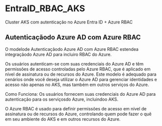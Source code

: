 # EntraID_RBAC_AKS
Cluster AKS com autenticação no Azure Entra ID + Azure RBAC

## Autenticaçãodo Azure AD com Azure RBAC
O modelode Autenticaçãodo Azure AD com Azure RBAC estendea integraçãodo Azure AD para incluiro RBAC do Azure.

Os usuários autenticam-se com suas credenciais do Azure AD e têm permissões de acesso controladas pelo Azure RBAC, que é aplicado em nível de assinatura ou de recursos do Azure.
Este modelo é adequado para cenários onde você deseja utilizar o Azure AD para gerenciar identidades e acesso não apenas no AKS, mas também em outros serviços do Azure.

Como Funciona:
Os usuários fornecem suas credenciais do Azure AD para autenticação para os serviçosdo Azure, incluindoo AKS.

O Azure RBAC é usado para definir permissões de acesso em nível de assinatura ou de recursos do Azure, controlando quem pode fazer o quê em seu ambiente do AKS e em outros recursos do Azure.
 

